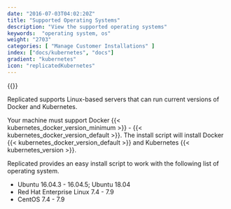 ```yaml
---
date: "2016-07-03T04:02:20Z"
title: "Supported Operating Systems"
description: "View the supported operating systems"
keywords:  "operating system, os"
weight: "2703"
categories: [ "Manage Customer Installations" ]
index: ["docs/kubernetes", "docs"]
gradient: "kubernetes"
icon: "replicatedKubernetes"
---
```


{{<legacynotice>}}

Replicated supports Linux-based servers that can run current versions of Docker and Kubernetes.

Your machine must support Docker {{< kubernetes_docker_version_minimum >}} - {{< kubernetes_docker_version_default >}}. The install script will install Docker {{< kubernetes_docker_version_default >}} and Kubernetes {{< kubernetes_version >}}.

Replicated provides an easy install script to work with the following list of operating system.

- Ubuntu 16.04.3 - 16.04.5; Ubuntu 18.04
- Red Hat Enterprise Linux 7.4 - 7.9
- CentOS 7.4 - 7.9
